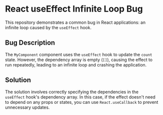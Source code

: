 # React useEffect Infinite Loop Bug

This repository demonstrates a common bug in React applications: an infinite loop caused by the `useEffect` hook.

## Bug Description

The `MyComponent` component uses the `useEffect` hook to update the `count` state.  However, the dependency array is empty (`[]`), causing the effect to run repeatedly, leading to an infinite loop and crashing the application. 

## Solution

The solution involves correctly specifying the dependencies in the `useEffect` hook's dependency array. In this case, if the effect doesn't need to depend on any props or states, you can use `React.useCallback` to prevent unnecessary updates.